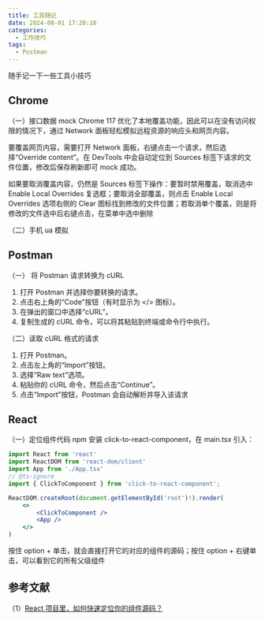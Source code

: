 ```yaml
---
title: 工具随记
date: 2024-08-01 17:20:18
categories:
  - 工作技巧
tags:
  - Postman
---
```


随手记一下一些工具小技巧

<!-- more -->

## Chrome

（一）接口数据 mock
Chrome 117 优化了本地覆盖功能，因此可以在没有访问权限的情况下，通过 Network 面板轻松模拟远程资源的响应头和网页内容。

要覆盖网页内容，需要打开 Network 面板，右键点击一个请求，然后选择“Override content”。在 DevTools 中会自动定位到 Sources 标签下请求的文件位置，修改后保存刷新即可 mock 成功。

如果要取消覆盖内容，仍然是 Sources 标签下操作：要暂时禁用覆盖，取消选中 Enable Local Overrides 复选框；要取消全部覆盖，则点击 Enable Local Overrides 选项右侧的 Clear 图标找到修改的文件位置；若取消单个覆盖，则是将修改的文件选中后右键点击，在菜单中选中删除

（二）手机 ua 模拟

## Postman

（一） 将 Postman 请求转换为 cURL

1. 打开 Postman 并选择你要转换的请求。
2. 点击右上角的“Code”按钮（有时显示为 </> 图标）。
3. 在弹出的窗口中选择“cURL”。
4. 复制生成的 cURL 命令，可以将其粘贴到终端或命令行中执行。

（二）读取 cURL 格式的请求

1. 打开 Postman。
2. 点击左上角的“Import”按钮。
3. 选择“Raw text”选项。
4. 粘贴你的 cURL 命令，然后点击“Continue”。
5. 点击“Import”按钮，Postman 会自动解析并导入该请求

## React

（一）定位组件代码
npm 安装 click-to-react-component，在 main.tsx 引入：

```jsx
import React from 'react'
import ReactDOM from 'react-dom/client'
import App from './App.tsx'
// @ts-ignore
import { ClickToComponent } from 'click-to-react-component';

ReactDOM.createRoot(document.getElementById('root')!).render(
    <>
        <ClickToComponent />
        <App />
    </>
)
```

按住 option + 单击，就会直接打开它的对应的组件的源码；按住 option + 右键单击，可以看到它的所有父级组件

## 参考文献

（1）[React 项目里，如何快速定位你的组件源码？](https://juejin.cn/post/7374631918111178790)
